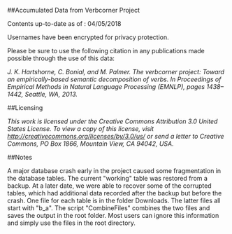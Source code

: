 ##Accumulated Data from Verbcorner Project

Contents up-to-date as of : 04/05/2018

Usernames have been encrypted for privacy protection.


Please be sure to use the following citation in any publications made possible through the use of this data: 

*J. K. Hartshorne, C. Bonial, and M. Palmer. The verbcorner project: Toward an empirically-based semantic decomposition of verbs. In Proceedings of Empirical Methods in Natural Language Processing (EMNLP), pages 1438–1442, Seattle, WA, 2013.*

##Licensing

*This work is licensed under the Creative Commons Attribution 3.0 United States License. To view a copy of this license, visit http://creativecommons.org/licenses/by/3.0/us/ or send a letter to Creative Commons, PO Box 1866, Mountain View, CA 94042, USA.*

##Notes

A major database crash early in the project caused some fragmentation in the database tables. The current "working" table was restored from a backup. At a later date, we were able to recover some of the corrupted tables, which had additional data recorded after the backup but before the crash. One file for each table is in the folder Downloads. The latter files all start with "b_a". The script "CombineFiles" combines the two files and saves the output in the root folder. Most users can ignore this information and simply use the files in the root directory. 

